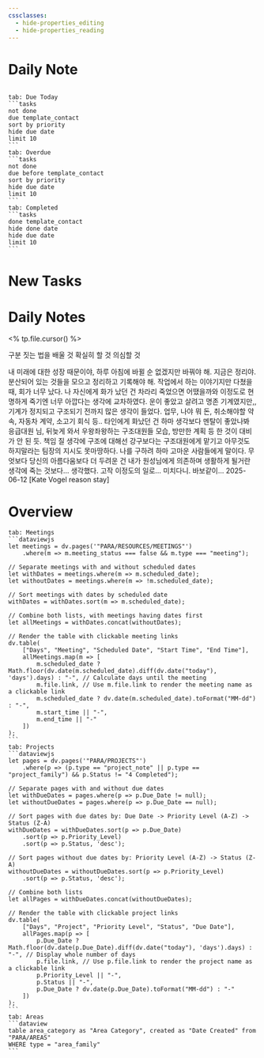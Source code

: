 ```yaml
---
cssclasses:
  - hide-properties_editing
  - hide-properties_reading
---
```

# Daily Note
```calendar-nav
```
````tabs
tab: Due Today
```tasks
not done
due template_contact
sort by priority
hide due date
limit 10
```
tab: Overdue
```tasks 
not done 
due before template_contact
sort by priority
hide due date
limit 10
```
tab: Completed
```tasks
done template_contact
hide done date
hide due date
limit 10
```
````
# New Tasks


# Daily Notes

<% tp.file.cursor() %>

구분 짓는 법을 배울 것
확실히 할 것
의심할 것

내 미래에 대한 성장 때문이야, 하루 아침에 바뀔 순 없겠지만 바꿔야 해.
지금은 정리야. 분산되어 있는 것들을 모으고 정리하고 기록해야 해.
작업에서 하는 이야기지만 다쳤을 때, 회가 너무 났다.
나 자신에게 화가 났던 건
차라리 죽었으면 어땠을까와 이정도로 현명하게 죽기엔 너무 아깝다는 생각에 교차하였다.
운이 좋았고 살려고 명존 기계였지만,, 기계가 정지되고 구조되기 전까지 많은 생각이 들었다.
업무, 나야 뭐 돈, 취소해야할 약속, 자동차 계약, 소고기 회식 등..
타인에게 화났던 건
하마 생각보다 멘탈이 좋았나봐 응급대원 님, 뒤늦게 와서 우왕좌왕하는 구조대원들 모습, 방만한 계획 등 한 것이 대비가 안 된 듯.
책임 질 생각에 구조에 대해선 강구보다는 구조대원에게 맡기고 아무것도 하지말라는 팀장의 지시도 못마땅하다. 나를 구하려 하마 고마운 사람들에게 말이다.
무엇보다 당신의 아름다움보다 더 두려운 건 내가 원성님에게 의존하며 생활하게 될거란 생각에 죽는 것보다… 생각했다.
고작 이정도의 일로… 미치다니. 바보같이…
2025-06-12 [Kate Vogel reason stay]


# Overview

````tabs
tab: Meetings
```dataviewjs
let meetings = dv.pages('"PARA/RESOURCES/MEETINGS"')
    .where(m => m.meeting_status === false && m.type === "meeting");

// Separate meetings with and without scheduled dates
let withDates = meetings.where(m => m.scheduled_date);
let withoutDates = meetings.where(m => !m.scheduled_date);

// Sort meetings with dates by scheduled date
withDates = withDates.sort(m => m.scheduled_date);

// Combine both lists, with meetings having dates first
let allMeetings = withDates.concat(withoutDates);

// Render the table with clickable meeting links
dv.table(
    ["Days", "Meeting", "Scheduled Date", "Start Time", "End Time"],
    allMeetings.map(m => [
        m.scheduled_date ? Math.floor(dv.date(m.scheduled_date).diff(dv.date("today"), 'days').days) : "-", // Calculate days until the meeting
        m.file.link, // Use m.file.link to render the meeting name as a clickable link
        m.scheduled_date ? dv.date(m.scheduled_date).toFormat("MM-dd") : "-",
        m.start_time || "-",
        m.end_time || "-"
    ])
);
```
tab: Projects
```dataviewjs
let pages = dv.pages('"PARA/PROJECTS"')
    .where(p => (p.type == "project_note" || p.type == "project_family") && p.Status != "4 Completed");

// Separate pages with and without due dates
let withDueDates = pages.where(p => p.Due_Date != null);
let withoutDueDates = pages.where(p => p.Due_Date == null);

// Sort pages with due dates by: Due Date -> Priority Level (A-Z) -> Status (Z-A)
withDueDates = withDueDates.sort(p => p.Due_Date)
    .sort(p => p.Priority_Level)
    .sort(p => p.Status, 'desc');

// Sort pages without due dates by: Priority Level (A-Z) -> Status (Z-A)
withoutDueDates = withoutDueDates.sort(p => p.Priority_Level)
    .sort(p => p.Status, 'desc');

// Combine both lists
let allPages = withDueDates.concat(withoutDueDates);

// Render the table with clickable project links
dv.table(
    ["Days", "Project", "Priority Level", "Status", "Due Date"],
    allPages.map(p => [
        p.Due_Date ? Math.floor(dv.date(p.Due_Date).diff(dv.date("today"), 'days').days) : "-", // Display whole number of days
        p.file.link, // Use p.file.link to render the project name as a clickable link
        p.Priority_Level || "-",
        p.Status || "-",
        p.Due_Date ? dv.date(p.Due_Date).toFormat("MM-dd") : "-"
    ])
);
```
tab: Areas
```dataview
table area_category as "Area Category", created as "Date Created" from "PARA/AREAS"
WHERE type = "area_family"
```
````


